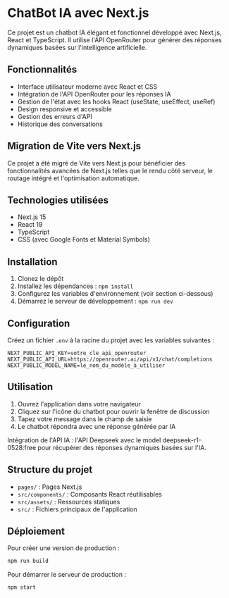 # ChatBot IA avec Next.js

Ce projet est un chatbot IA élégant et fonctionnel développé avec Next.js, React et TypeScript. Il utilise l'API OpenRouter pour générer des réponses dynamiques basées sur l'intelligence artificielle.

## Fonctionnalités

- Interface utilisateur moderne avec React et CSS
- Intégration de l'API OpenRouter pour les réponses IA
- Gestion de l'état avec les hooks React (useState, useEffect, useRef)
- Design responsive et accessible
- Gestion des erreurs d'API
- Historique des conversations

## Migration de Vite vers Next.js

Ce projet a été migré de Vite vers Next.js pour bénéficier des fonctionnalités avancées de Next.js telles que le rendu côté serveur, le routage intégré et l'optimisation automatique.

## Technologies utilisées

- Next.js 15
- React 19
- TypeScript
- CSS (avec Google Fonts et Material Symbols)

## Installation

1. Clonez le dépôt
2. Installez les dépendances : `npm install`
3. Configurez les variables d'environnement (voir section ci-dessous)
4. Démarrez le serveur de développement : `npm run dev`

## Configuration

Créez un fichier `.env` à la racine du projet avec les variables suivantes :

```
NEXT_PUBLIC_API_KEY=votre_cle_api_openrouter
NEXT_PUBLIC_API_URL=https://openrouter.ai/api/v1/chat/completions
NEXT_PUBLIC_MODEL_NAME=le_nom_du_modèle_à_utiliser
```

## Utilisation

1. Ouvrez l'application dans votre navigateur
2. Cliquez sur l'icône du chatbot pour ouvrir la fenêtre de discussion
3. Tapez votre message dans le champ de saisie
4. Le chatbot répondra avec une réponse générée par IA

Intégration de l'API IA :  l'API Deepseek avec le model deepseek-r1-0528:free pour récupérer des réponses dynamiques basées sur l'IA.

## Structure du projet

- `pages/` : Pages Next.js
- `src/components/` : Composants React réutilisables
- `src/assets/` : Ressources statiques
- `src/` : Fichiers principaux de l'application

## Déploiement

Pour créer une version de production :

```bash
npm run build
```

Pour démarrer le serveur de production :

```bash
npm start
```
